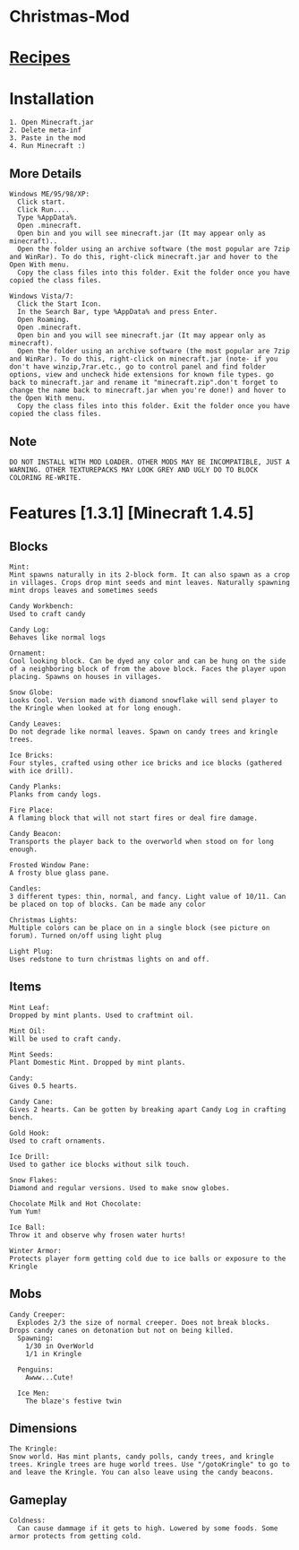 Christmas-Mod
=============

[Recipes](https://github.com/eekysam/Christmas-Mod/wiki/Recipes)
=============
  
Installation
=============
    1. Open Minecraft.jar
    2. Delete meta-inf
    3. Paste in the mod
    4. Run Minecraft :)

  More Details
  ---------------------
    Windows ME/95/98/XP:
      Click start.
      Click Run....
      Type %AppData%.
      Open .minecraft.
      Open bin and you will see minecraft.jar (It may appear only as minecraft)..
      Open the folder using an archive software (the most popular are 7zip and WinRar). To do this, right-click minecraft.jar and hover to the Open With menu.
      Copy the class files into this folder. Exit the folder once you have copied the class files.
      
    Windows Vista/7:
      Click the Start Icon.
      In the Search Bar, type %AppData% and press Enter.
      Open Roaming.
      Open .minecraft.
      Open bin and you will see minecraft.jar (It may appear only as minecraft).
      Open the folder using an archive software (the most popular are 7zip and WinRar). To do this, right-click on minecraft.jar (note- if you don't have winzip,7rar.etc., go to control panel and find folder options, view and uncheck hide extensions for known file types. go back to minecraft.jar and rename it "minecraft.zip".don't forget to change the name back to minecraft.jar when you're done!) and hover to the Open With menu.
      Copy the class files into this folder. Exit the folder once you have copied the class files.
  Note
  ---------------------
    DO NOT INSTALL WITH MOD LOADER. OTHER MODS MAY BE INCOMPATIBLE, JUST A WARNING. OTHER TEXTUREPACKS MAY LOOK GREY AND UGLY DO TO BLOCK COLORING RE-WRITE.
  
Features [1.3.1] [Minecraft 1.4.5]
=============
  Blocks
  ---------------------
    Mint:
    Mint spawns naturally in its 2-block form. It can also spawn as a crop in villages. Crops drop mint seeds and mint leaves. Naturally spawning mint drops leaves and sometimes seeds

    Candy Workbench:
    Used to craft candy

    Candy Log:
    Behaves like normal logs

    Ornament:
    Cool looking block. Can be dyed any color and can be hung on the side of a neighboring block of from the above block. Faces the player upon placing. Spawns on houses in villages.

    Snow Globe:
    Looks Cool. Version made with diamond snowflake will send player to the Kringle when looked at for long enough.

    Candy Leaves:
    Do not degrade like normal leaves. Spawn on candy trees and kringle trees.

    Ice Bricks:
    Four styles, crafted using other ice bricks and ice blocks (gathered with ice drill).
    
    Candy Planks:
    Planks from candy logs.
    
    Fire Place:
    A flaming block that will not start fires or deal fire damage.
    
    Candy Beacon:
    Transports the player back to the overworld when stood on for long enough.
    
    Frosted Window Pane:
    A frosty blue glass pane.
    
    Candles:
    3 different types: thin, normal, and fancy. Light value of 10/11. Can be placed on top of blocks. Can be made any color
    
    Christmas Lights:
    Multiple colors can be place on in a single block (see picture on forum). Turned on/off using light plug
    
    Light Plug:
    Uses redstone to turn christmas lights on and off.
    

  Items
  ---------------------
    Mint Leaf:
    Dropped by mint plants. Used to craftmint oil.

    Mint Oil:
    Will be used to craft candy.

    Mint Seeds:
    Plant Domestic Mint. Dropped by mint plants.

    Candy:
    Gives 0.5 hearts.

    Candy Cane:
    Gives 2 hearts. Can be gotten by breaking apart Candy Log in crafting bench.

    Gold Hook:
    Used to craft ornaments.

    Ice Drill:
    Used to gather ice blocks without silk touch.
    
    Snow Flakes:
    Diamond and regular versions. Used to make snow globes.
    
    Chocolate Milk and Hot Chocolate:
    Yum Yum!
    
    Ice Ball:
    Throw it and observe why frosen water hurts!
    
    Winter Armor:
    Protects player form getting cold due to ice balls or exposure to the Kringle

  Mobs
  ---------------------
    Candy Creeper:
      Explodes 2/3 the size of normal creeper. Does not break blocks. Drops candy canes on detonation but not on being killed.
      Spawning:
        1/30 in OverWorld
        1/1 in Kringle
        
      Penguins:
        Awww...Cute!
        
      Ice Men:
        The blaze's festive twin

  Dimensions
  ---------------------
    The Kringle:
    Snow world. Has mint plants, candy polls, candy trees, and kringle trees. Kringle trees are huge world trees. Use "/gotoKringle" to go to and leave the Kringle. You can also leave using the candy beacons.
    
  Gameplay
  ---------------------
    Coldness:
      Can cause dammage if it gets to high. Lowered by some foods. Some armor protects from getting cold.